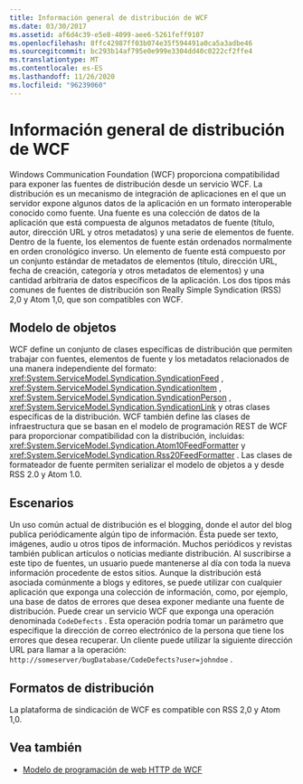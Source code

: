 ```yaml
---
title: Información general de distribución de WCF
ms.date: 03/30/2017
ms.assetid: af6d4c39-e5e8-4099-aee6-5261feff9107
ms.openlocfilehash: 8ffc42987ff03b074e35f594491a0ca5a3adbe46
ms.sourcegitcommit: bc293b14af795e0e999e3304dd40c0222cf2ffe4
ms.translationtype: MT
ms.contentlocale: es-ES
ms.lasthandoff: 11/26/2020
ms.locfileid: "96239060"
---
```

# <a name="wcf-syndication-overview"></a>Información general de distribución de WCF

Windows Communication Foundation (WCF) proporciona compatibilidad para exponer las fuentes de distribución desde un servicio WCF. La distribución es un mecanismo de integración de aplicaciones en el que un servidor expone algunos datos de la aplicación en un formato interoperable conocido como fuente. Una fuente es una colección de datos de la aplicación que está compuesta de algunos metadatos de fuente (título, autor, dirección URL y otros metadatos) y una serie de elementos de fuente. Dentro de la fuente, los elementos de fuente están ordenados normalmente en orden cronológico inverso. Un elemento de fuente está compuesto por un conjunto estándar de metadatos de elementos (título, dirección URL, fecha de creación, categoría y otros metadatos de elementos) y una cantidad arbitraria de datos específicos de la aplicación. Los dos tipos más comunes de fuentes de distribución son Really Simple Syndication (RSS) 2,0 y Atom 1,0, que son compatibles con WCF.  
  
## <a name="object-model"></a>Modelo de objetos  

 WCF define un conjunto de clases específicas de distribución que permiten trabajar con fuentes, elementos de fuente y los metadatos relacionados de una manera independiente del formato: <xref:System.ServiceModel.Syndication.SyndicationFeed> , <xref:System.ServiceModel.Syndication.SyndicationItem> , <xref:System.ServiceModel.Syndication.SyndicationPerson> , <xref:System.ServiceModel.Syndication.SyndicationLink> y otras clases específicas de la distribución. WCF también define las clases de infraestructura que se basan en el modelo de programación REST de WCF para proporcionar compatibilidad con la distribución, incluidas: <xref:System.ServiceModel.Syndication.Atom10FeedFormatter> y  <xref:System.ServiceModel.Syndication.Rss20FeedFormatter> . Las clases de formateador de fuente permiten serializar el modelo de objetos a y desde RSS 2.0 y Atom 1.0.  
  
## <a name="scenarios"></a>Escenarios  

 Un uso común actual de distribución es el blogging, donde el autor del blog publica periódicamente algún tipo de información. Ésta puede ser texto, imágenes, audio u otros tipos de información. Muchos periódicos y revistas también publican artículos o noticias mediante distribución. Al suscribirse a este tipo de fuentes, un usuario puede mantenerse al día con toda la nueva información procedente de estos sitios. Aunque la distribución está asociada comúnmente a blogs y editores, se puede utilizar con cualquier aplicación que exponga una colección de información, como, por ejemplo, una base de datos de errores que desea exponer mediante una fuente de distribución. Puede crear un servicio WCF que exponga una operación denominada `CodeDefects` . Esta operación podría tomar un parámetro que especifique la dirección de correo electrónico de la persona que tiene los errores que desea recuperar. Un cliente puede utilizar la siguiente dirección URL para llamar a la operación: `http://someserver/bugDatabase/CodeDefects?user=johndoe` .  
  
## <a name="syndication-formats"></a>Formatos de distribución   

 La plataforma de sindicación de WCF es compatible con RSS 2,0 y Atom 1,0.  
  
## <a name="see-also"></a>Vea también

- [Modelo de programación de web HTTP de WCF](wcf-web-http-programming-model.md)
